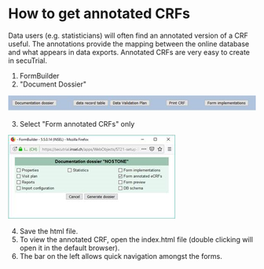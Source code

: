 # How to get annotated CRFs

Data users (e.g. statisticians) will often find an annotated version of a CRF useful. The annotations provide the mapping between the online database and what appears in data exports. Annotated CRFs are very easy to create in secuTrial.

1. FormBuilder
2. "Document Dossier"

![docdos](fig/docdos0.png "docdos")

3. Select "Form annotated CRFs" only

![genprintout](fig/docdos.png "genprintout")

4. Save the html file.
5. To view the annotated CRF, open the index.html file (double clicking will open it in the default browser).
6. The bar on the left allows quick navigation amongst the forms.


